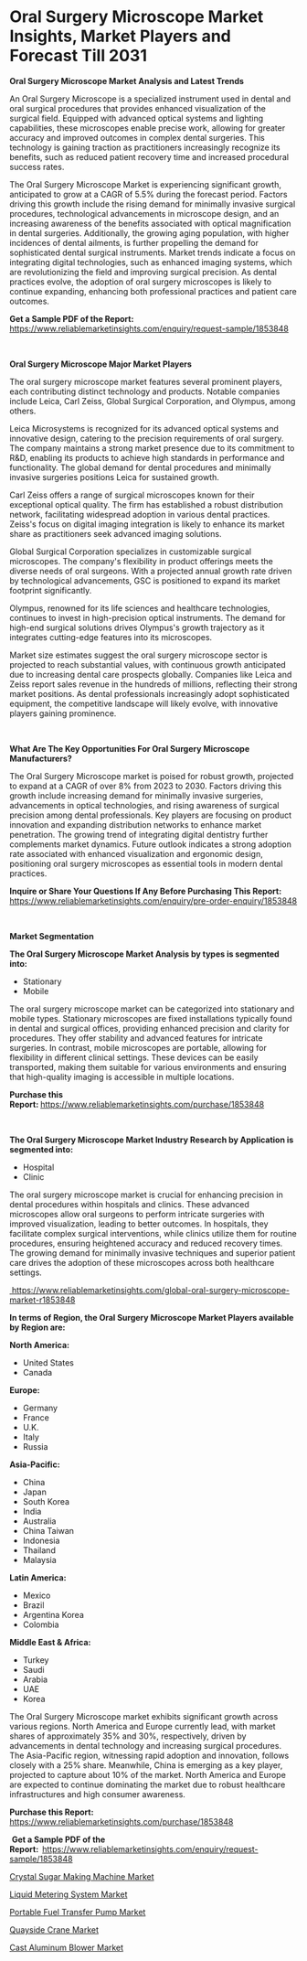 <p><h1>Oral Surgery Microscope Market Insights, Market Players and Forecast Till 2031</h1></p><p><strong>Oral Surgery Microscope Market Analysis and Latest Trends</strong></p>
<p><p>An Oral Surgery Microscope is a specialized instrument used in dental and oral surgical procedures that provides enhanced visualization of the surgical field. Equipped with advanced optical systems and lighting capabilities, these microscopes enable precise work, allowing for greater accuracy and improved outcomes in complex dental surgeries. This technology is gaining traction as practitioners increasingly recognize its benefits, such as reduced patient recovery time and increased procedural success rates.</p><p>The Oral Surgery Microscope Market is experiencing significant growth, anticipated to grow at a CAGR of 5.5% during the forecast period. Factors driving this growth include the rising demand for minimally invasive surgical procedures, technological advancements in microscope design, and an increasing awareness of the benefits associated with optical magnification in dental surgeries. Additionally, the growing aging population, with higher incidences of dental ailments, is further propelling the demand for sophisticated dental surgical instruments. Market trends indicate a focus on integrating digital technologies, such as enhanced imaging systems, which are revolutionizing the field and improving surgical precision. As dental practices evolve, the adoption of oral surgery microscopes is likely to continue expanding, enhancing both professional practices and patient care outcomes.</p></p>
<p><strong>Get a Sample PDF of the Report:&nbsp;</strong> <a href="https://www.reliablemarketinsights.com/enquiry/request-sample/1853848?utm_campaign=1731&utm_medium=2&utm_source=Github&utm_content=ia&utm_term=20102024&utm_id=oral-surgery-microscope">https://www.reliablemarketinsights.com/enquiry/request-sample/1853848</a></p>
<p>&nbsp;</p>
<p><strong>Oral Surgery Microscope Major Market Players</strong></p>
<p><p>The oral surgery microscope market features several prominent players, each contributing distinct technology and products. Notable companies include Leica, Carl Zeiss, Global Surgical Corporation, and Olympus, among others.</p><p>Leica Microsystems is recognized for its advanced optical systems and innovative design, catering to the precision requirements of oral surgery. The company maintains a strong market presence due to its commitment to R&D, enabling its products to achieve high standards in performance and functionality. The global demand for dental procedures and minimally invasive surgeries positions Leica for sustained growth.</p><p>Carl Zeiss offers a range of surgical microscopes known for their exceptional optical quality. The firm has established a robust distribution network, facilitating widespread adoption in various dental practices. Zeiss's focus on digital imaging integration is likely to enhance its market share as practitioners seek advanced imaging solutions.</p><p>Global Surgical Corporation specializes in customizable surgical microscopes. The company's flexibility in product offerings meets the diverse needs of oral surgeons. With a projected annual growth rate driven by technological advancements, GSC is positioned to expand its market footprint significantly.</p><p>Olympus, renowned for its life sciences and healthcare technologies, continues to invest in high-precision optical instruments. The demand for high-end surgical solutions drives Olympus's growth trajectory as it integrates cutting-edge features into its microscopes.</p><p>Market size estimates suggest the oral surgery microscope sector is projected to reach substantial values, with continuous growth anticipated due to increasing dental care prospects globally. Companies like Leica and Zeiss report sales revenue in the hundreds of millions, reflecting their strong market positions. As dental professionals increasingly adopt sophisticated equipment, the competitive landscape will likely evolve, with innovative players gaining prominence.</p></p>
<p>&nbsp;</p>
<p><strong>What Are The Key Opportunities For Oral Surgery Microscope Manufacturers?</strong></p>
<p><p>The Oral Surgery Microscope market is poised for robust growth, projected to expand at a CAGR of over 8% from 2023 to 2030. Factors driving this growth include increasing demand for minimally invasive surgeries, advancements in optical technologies, and rising awareness of surgical precision among dental professionals. Key players are focusing on product innovation and expanding distribution networks to enhance market penetration. The growing trend of integrating digital dentistry further complements market dynamics. Future outlook indicates a strong adoption rate associated with enhanced visualization and ergonomic design, positioning oral surgery microscopes as essential tools in modern dental practices.</p></p>
<p><strong>Inquire or Share Your Questions If Any Before Purchasing This Report:</strong> <a href="https://www.reliablemarketinsights.com/enquiry/pre-order-enquiry/1853848?utm_campaign=1731&utm_medium=2&utm_source=Github&utm_content=ia&utm_term=20102024&utm_id=oral-surgery-microscope">https://www.reliablemarketinsights.com/enquiry/pre-order-enquiry/1853848</a></p>
<p>&nbsp;</p>
<p><strong>Market Segmentation</strong></p>
<p><strong>The Oral Surgery Microscope Market Analysis by types is segmented into:</strong></p>
<p><ul><li>Stationary</li><li>Mobile</li></ul></p>
<p><p>The oral surgery microscope market can be categorized into stationary and mobile types. Stationary microscopes are fixed installations typically found in dental and surgical offices, providing enhanced precision and clarity for procedures. They offer stability and advanced features for intricate surgeries. In contrast, mobile microscopes are portable, allowing for flexibility in different clinical settings. These devices can be easily transported, making them suitable for various environments and ensuring that high-quality imaging is accessible in multiple locations.</p></p>
<p><strong>Purchase this Report:&nbsp;</strong><a href="https://www.reliablemarketinsights.com/purchase/1853848?utm_campaign=1731&utm_medium=2&utm_source=Github&utm_content=ia&utm_term=20102024&utm_id=oral-surgery-microscope">https://www.reliablemarketinsights.com/purchase/1853848</a></p>
<p>&nbsp;</p>
<p><strong>The Oral Surgery Microscope Market Industry Research by Application is segmented into:</strong></p>
<p><ul><li>Hospital</li><li>Clinic</li></ul></p>
<p><p>The oral surgery microscope market is crucial for enhancing precision in dental procedures within hospitals and clinics. These advanced microscopes allow oral surgeons to perform intricate surgeries with improved visualization, leading to better outcomes. In hospitals, they facilitate complex surgical interventions, while clinics utilize them for routine procedures, ensuring heightened accuracy and reduced recovery times. The growing demand for minimally invasive techniques and superior patient care drives the adoption of these microscopes across both healthcare settings.</p></p>
<p><a href="https://www.reliablemarketinsights.com/global-oral-surgery-microscope-market-r1853848?utm_campaign=1731&utm_medium=2&utm_source=Github&utm_content=ia&utm_term=20102024&utm_id=oral-surgery-microscope">&nbsp;https://www.reliablemarketinsights.com/global-oral-surgery-microscope-market-r1853848</a></p>
<p><strong>In terms of Region, the Oral Surgery Microscope Market Players available by Region are:</strong></p>
<p>
    <p> <strong> North America: </strong>
        <ul>
            <li>United States</li>
            <li>Canada</li>
        </ul>
        </p> 
    <p> <strong> Europe: </strong>
        <ul>
            <li>Germany</li>
            <li>France</li>
            <li>U.K.</li>
            <li>Italy</li>
            <li>Russia</li>
        </ul>
        </p> 
    <p> <strong> Asia-Pacific: </strong>
        <ul>
            <li>China</li>
            <li>Japan</li>
            <li>South Korea</li>
            <li>India</li>
            <li>Australia</li>
            <li>China Taiwan</li>
            <li>Indonesia</li>
            <li>Thailand</li>
            <li>Malaysia</li>
        </ul>
        </p> 
    <p> <strong> Latin America: </strong>
        <ul>
            <li>Mexico</li>
            <li>Brazil</li>
            <li>Argentina Korea</li>
            <li>Colombia</li>
        </ul>
        </p> 
    <p> <strong> Middle East & Africa: </strong>
        <ul>
            <li>Turkey</li>
            <li>Saudi</li>
            <li>Arabia</li>
            <li>UAE</li>
            <li>Korea</li>
        </ul>
    </p>
    </p>
<p><p>The Oral Surgery Microscope market exhibits significant growth across various regions. North America and Europe currently lead, with market shares of approximately 35% and 30%, respectively, driven by advancements in dental technology and increasing surgical procedures. The Asia-Pacific region, witnessing rapid adoption and innovation, follows closely with a 25% share. Meanwhile, China is emerging as a key player, projected to capture about 10% of the market. North America and Europe are expected to continue dominating the market due to robust healthcare infrastructures and high consumer awareness.</p></p>
<p><strong>Purchase this Report: </strong><a href="https://www.reliablemarketinsights.com/purchase/1853848?utm_campaign=1731&utm_medium=2&utm_source=Github&utm_content=ia&utm_term=20102024&utm_id=oral-surgery-microscope">https://www.reliablemarketinsights.com/purchase/1853848</a></p>
<p>&nbsp;<strong>Get a Sample PDF of the Report:&nbsp;&nbsp;</strong><a href="https://www.reliablemarketinsights.com/enquiry/request-sample/1853848?utm_campaign=1731&utm_medium=2&utm_source=Github&utm_content=ia&utm_term=20102024&utm_id=oral-surgery-microscope">https://www.reliablemarketinsights.com/enquiry/request-sample/1853848</a></p>
<p><strong></strong></p>
<p><p><a href="https://github.com/MarilynDouglas476/Market-Research-Report-List-1/blob/main/crystal-sugar-making-machine-market.md?utm_campaign=1731&utm_medium=2&utm_source=Github&utm_content=ia&utm_term=20102024&utm_id=oral-surgery-microscope">Crystal Sugar Making Machine Market</a></p><p><a href="https://www.linkedin.com/pulse/unlocking-growth-potential-strategic-analysis-liquid-metering-ihzqf?utm_campaign=1731&utm_medium=2&utm_source=Github&utm_content=ia&utm_term=20102024&utm_id=oral-surgery-microscope">Liquid Metering System Market</a></p><p><a href="https://www.linkedin.com/pulse/portable-fuel-transfer-pump-market2024-2031-industry-ko5qf?utm_campaign=1731&utm_medium=2&utm_source=Github&utm_content=ia&utm_term=20102024&utm_id=oral-surgery-microscope">Portable Fuel Transfer Pump Market</a></p><p><a href="https://www.linkedin.com/pulse/global-quayside-crane-market-opportunities-forecast-period-viqbe?utm_campaign=1731&utm_medium=2&utm_source=Github&utm_content=ia&utm_term=20102024&utm_id=oral-surgery-microscope">Quayside Crane Market</a></p><p><a href="https://www.linkedin.com/pulse/cast-aluminum-blower-market-global-insights-regional-analysis-grj2e?utm_campaign=1731&utm_medium=2&utm_source=Github&utm_content=ia&utm_term=20102024&utm_id=oral-surgery-microscope">Cast Aluminum Blower Market</a></p></p>